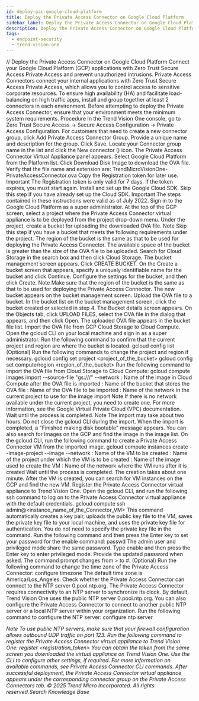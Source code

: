 ```yaml
---
id: deploy-pac-google-cloud-platform
title: Deploy the Private Access Connector on Google Cloud Platform
sidebar_label: Deploy the Private Access Connector on Google Cloud Platform
description: Deploy the Private Access Connector on Google Cloud Platform
tags:
  - endpoint-security
  - trend-vision-one
---
```


/*<![CDATA[*/ $('#title').html($('meta[name=map-description]').attr('content')); /*]]>*/ Deploy the Private Access Connector on Google Cloud Platform Connect your Google Cloud Platform (GCP) applications with Zero Trust Secure Access Private Access and prevent unauthorized intrusions. Private Access Connectors connect your internal applications with Zero Trust Secure Access Private Access, which allows you to control access to sensitive corporate resources. To ensure high availability (HA) and facilitate load-balancing on high traffic apps, install and group together at least 2 connectors in each environment. Before attempting to deploy the Private Access Connector, ensure that your environment meets the minimum system requirements. Procedure In the Trend Vision One console, go to Zero Trust Secure Access → Secure Access Configuration → Private Access Configuration. For customers that need to create a new connector group, click Add Private Access Connector Group. Provide a unique name and description for the group. Click Save. Locate your Connector group name in the list and click the New connector () icon. The Private Access Connector Virtual Appliance panel appears. Select Google Cloud Platform from the Platform list. Click Download Disk Image to download the OVA file. Verify that the file name and extension are: TrendMicroVisionOne-PrivateAccessConnector.ova Copy the Registration token for later use. Important The Registration token is only valid for 7 days. If the token expires, you must start again. Install and set up the Google Cloud SDK. Skip this step if you have already set up the Cloud SDK. Important The steps contained in these instructions were valid as of July 2022. Sign in to the Google Cloud Platform as a super administrator. At the top of the GCP screen, select a project where the Private Access Connector virtual appliance is to be deployed from the project drop-down menu. Under the project, create a bucket for uploading the downloaded OVA file. Note Skip this step if you have a bucket that meets the following requirements under the project. The region of the bucket is the same as that to be used for deploying the Private Access Connector. The available space of the bucket is greater than the size of the OVA file to be uploaded. Search for Cloud Storage in the search box and then click Cloud Storage. The bucket management screen appears. Click CREATE BUCKET. On the Create a bucket screen that appears, specify a uniquely identifiable name for the bucket and click Continue. Configure the settings for the bucket, and then click Create. Note Make sure that the region of the bucket is the same as that to be used for deploying the Private Access Connector. The new bucket appears on the bucket management screen. Upload the OVA file to a bucket. In the bucket list on the bucket management screen, click the bucket created or selected in step 4. The Bucket details screen appears. On the Objects tab, click UPLOAD FILES, select the OVA file in the dialog that appears, and then click Open. The uploaded OVA file appears in the bucket file list. Import the OVA file from GCP Cloud Storage to Cloud Compute. Open the gcloud CLI on your local machine and sign in as a super administrator. Run the following command to confirm that the current project and region are where the bucket is located. gcloud config list (Optional) Run the following commands to change the project and region if necessary. gcloud config set project <project_of_the_bucket> gcloud config set compute/region <region_of_the_bucket> Run the following command to import the OVA file from Cloud Storage to Cloud Compute: gcloud compute images import <imageName> --source-file "gs://<bucketName>/<ovaFileName>" --network <networkName> <imageName>: Name of the image in Cloud Compute after the OVA file is imported <bucketName>: Name of the bucket that stores the OVA file <ovaFileName>: Name of the OVA file to be imported <networkName>: Name of the network in the current project to use for the image import Note If there is no network available under the current project, you need to create one. For more information, see the Google Virtual Private Cloud (VPC) documentation. Wait until the process is completed. Note The import may take about two hours. Do not close the gcloud CLI during the import. When the import is completed, a "Finished making disk bootable" message appears. You can also search for Images on the GCP and find the image in the image list. On the gcloud CLI, run the following command to create a Private Access Connector VM from the imported image. gcloud compute instances create <instanceName> --image-project <projectName> --image <imageName> --network <networkName> <instanceName>: Name of the VM to be created <projectName>: Name of the project under which the VM is to be created <imageName>: Name of the image used to create the VM <networkName>: Name of the network where the VM runs after it is created Wait until the process is completed. The creation takes about one minute. After the VM is created, you can search for VM instances on the GCP and find the new VM. Register the Private Access Connector virtual appliance to Trend Vision One. Open the gcloud CLI, and run the following ssh command to log on to the Private Access Connector virtual appliance with the default credentials. gcloud compute ssh admin@<instance_name_of_the_Connector_VM> This command automatically creates a key pair, uploads the public key file to the VM, saves the private key file to your local machine, and uses the private key file for authentication. You do not need to specify the private key file in the command. Run the following command and then press the Enter key to set your password for the enable command: passwd The admin user and privileged mode share the same password. Type enable and then press the Enter key to enter privileged mode. Provide the updated password when asked. The command prompt changes from > to #. (Optional) Run the following command to change the time zone of the Private Access Connector: configure timezone <timezone> The default time zone is America/Los_Angeles. Check whether the Private Access Connector can connect to the NTP server 0.pool.ntp.org. The Private Access Connector requires connectivity to an NTP server to synchronize its clock. By default, Trend Vision One uses the public NTP server 0.pool.ntp.org. You can also configure the Private Access Connector to connect to another public NTP server or a local NTP server within your organization. Run the following command to configure the NTP server: configure ntp server <address> Note To use public NTP servers, make sure that your firewall configuration allows outbound UDP traffic on port 123. Run the following command to register the Private Access Connector virtual appliance to Trend Vision One: register <registration_token> You can obtain the token from the same screen you downloaded the virtual appliance on Trend Vision One. Use the CLI to configure other settings, if required. For more information on available commands, see Private Access Connector CLI commands. After successful deployment, the Private Access Connector virtual appliance appears under the corresponding connector group on the Private Access Connectors tab. © 2025 Trend Micro Incorporated. All rights reserved.Search Knowledge Base